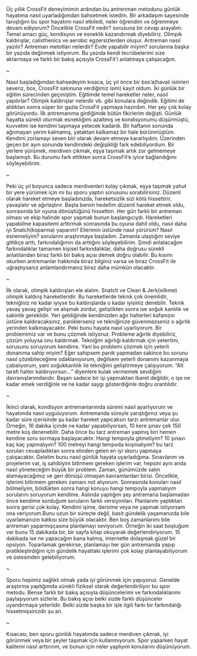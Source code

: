 Üç yıllık CrossFit deneyimimin ardından bu antrenman metodunu günlük hayatıma nasıl uyarladığımdan bahsetmek istedim. Bir arkadaşım sayesinde tanıştığım bu spor hayatımı nasıl etkiledi, neler öğrendim ve öğrenmeye devam ediyorum?
Öncelikle CrossFit nedir? sorusuna bir cevap arayalım. Temel amacı güç, kondisyon ve esneklik kazandırmak diyebiliriz. Olimpik kaldırışlar, calisthenics ve aerobic egzersizlerden oluşur. Antreman nasıl yazılır? Antreman metotları nelerdir? Evde yapabilir miyim? sorularına başka bir yazıda değinmek istiyorum. Bu yazıda kendi tecrübelerimi size aktarmaya ve farklı bir bakış açısıyla CrossFit’i anlatmaya çalışacağım.

~

Nasıl başladığımdan bahsedeyim kısaca, üç yıl önce bir box’a(havalı isimleri severiz, box, CrossFit salonuna verdiğimiz isim) kayıt oldum. İki günlük bir eğitim sürecinden geçmiştim. Eğitimde temel hareketler neler, nasıl yapılırlar? Olimpik kaldırışlar nelerdir vb. gibi konulara değindik. Eğitimi de aldıktan sonra süper bir gazla CrossFit yapmaya hazırdım. Her şey çok kolay görünüyordu. İlk antremanıma girdiğimde bütün fikirlerim değişti. Günlük hayatta sürekli oturmak esnekliğimi azaltmış ve kondisyonumu düşürmüştü, kuvvetim ise kendimi taşımaya yetecek kadardı. Bir haftanın sonunda ağrımayan yerim kalmamış, yataktan kalkamaz bir hale bürünmüştüm. Kendimi zorlamayı seven biri olarak devam etmeye kararlıydım. Üzerinden geçen bir ayın sonunda kendimdeki değişikliği fark edebiliyordum. Bir yerlere yürümek, merdiven çıkmak, eşya taşımak artık zor gelmemeye başlamıştı. Bu durumu fark ettikten sonra CrossFit’e iyice bağlandığımı söyleyebilirim.

~

Peki üç yıl boyunca sadece merdivenleri kolay çıkmak, eşya taşımak yahut bir yere yürümek için mi bu sporu yaptın sorusunu sorabilirsiniz. Düzenli olarak hareket etmeye başladınızda, hareketsizlik sizi kötü hissettirir, yavaşlatır ve ağırlaştırır. Başta benim hedefim düzenli hareket etmek oldu, sonrasında bir oyuna dönüştüğünü hissettim. Her gün farklı bir antreman olması ve ekip halinde spor yapmak bunun başlangıcıydı. Hareketleri yapabilme kapasitemi arttırmak sonrasında bu oyuna dahil oldu, nasıl daha iyi Snatch(koparma) yaparım? Ellerimin üstünde nasıl yürürüm? Nasıl esnemeliyim? sorularını araştırmaya başladım. Zamanla ulaştığım seviye gittikçe arttı, farkındalığımın da arttığını söyleyebilirim.
Şimdi anlatacağım farkındalıklar tamamen kişisel farkındalıklar, daha doğrusu sürekli anlatılandan biraz farklı bir bakış açısı demek doğru olabilir. Bu kısımı okurken antremanlar hakkında biraz bilginiz varsa ve biraz CrossFit ile uğraştıysanız anlamlandırmanız biraz daha mümkün olacaktır.

~

İlk olarak, olimpik kaldırışları ele alalım. Snatch ve Clean & Jerk(silkme) olimpik kaldırış hareketleridir. Bu hareketlerde teknik çok önemlidir, tekniğiniz ne kadar iyiyse bu kaldırışlarda o kadar iyisiniz denebilir. Teknik yavaş yavaş gelişir ve alışmak zordur, geliştikten sonra ise soğuk kanlılık ve sakinlik gereklidir. Yeri geldiğinde kendinizden ağır halterleri kafanızın üstüne kaldıracaksınız, paniklerseniz ve tekniğinize güvenmezseniz o ağırlık yerinden kalkmayacaktır. Peki bunu hayata nasıl uyarlıyorum. Bir problemimiz var ve bunu çözmek istiyoruz. Probleme ağırlık diyebiliriz, çözüm yoluysa onu kaldırmak. Tekniğim ağırlığı kaldırmak için yeterlimi, sorusunu soruyorum kendime. Yani bu problemi çözmek için yeterli donanıma sahip miyim? Eğer sahipsem panik yapmadan sakince bu sorunu nasıl çözebileceğime odaklanıyorum, değilsem yeterli donanımı kazanmaya çabalıyorum, yani soğukkanlılık ile tekniğimi geliştirmeye çalışıyorum. “Alt tarafı halter kaldırıyorsun…” diyenlere kulak vermemek sevdiğim davranışlarımdandır. Başarı sadece bir işi yapmaktan ibaret değildir, o işe ne kadar emek verdiğinle ve ne kadar saygı gösterdiğinle doğru orantılıdır.

~

İkinci olarak, kondisyon antremanlarımda süremi nasıl ayarlıyorum ve hayatımda nasıl uyguluyorum. Antremanda süreyle yarıştığımız veya şu kadar süre içerisinde şu kadar hareket yapıcaksın tarzı antremanlar olur. Örneğin, 16 dakika içinde ne kadar yapabiliyorsan, 10 kere şınav çek 150 metre koş denenebilir. Daha önce bu tarz antreman yapmış biri hemen kendine soru sormaya başlayacaktır. Hangi tempoyla gitmeliyim? 10 şınavı kaç kaç yapmalıyım? 100 metreyi hangi tempoda koşmalıyım? bu tarz soruları cevapladıktan sonra elinden gelen en iyi skoru yapmaya çalışacaktır. Gelelim bunu nasıl günlük hayata uyarladığıma. Sınavlarım ve projelerim var, iş sahibiyim bitirmem gereken işlerim var, hepsini aynı anda nasıl yöneteceğim büyük bir problem. Zaman, günümüzde satın alamayacağımız ve geri dönüşü olmayan kavramlardan birisi. Öncelikle, işlerimi bitirmem gereken zamanı not alıyorum. Sonrasında konuları nasıl bölmeliyim, böldükten sonra hangi konuyu hangi tempoyla yapmalıyım sorularını soruyorum kendime. Aslında yaptığım şey antremana başlamadan önce kendime sorduğum soruların farklı versiyonları. Planlarımı yaptıktan sonra gerisi çok kolay. Kendimi işime, dersime veya ne yapmak istiyorsam ona veriyorum.Bunu uzun bir süreçte değil, basit gündelik yaşamanızda bile uyarlamanızın katkısı size büyük olacaktır. Ben boş zamanlarımı bile antreman yaparmışçasına planlamayı seviyorum. Örneğin iki saat boşluğum var bunu 15 dakikada bir, bir sayfa kitap okuyarak değerlendiriyorum. 15 dakikada ise ne yapacağım bana kalmış, internette dolaşmak güzel bir opsiyon. Toparlamak gerekirse, planlamayı her gün antremanda yapıp pratikleştirdiğim için gündelik hayattaki işlerimi çok kolay planlayabiliyorum ve üstesinden gelebiliyorum.

~

Sporu hepimiz sağlıklı olmak yada iyi görünmek için yapıyoruz. Genelde araştırma yaptığımda sürekli fiziksel olarak değerlendiriliyor bu spor metodu. Bense farklı bir bakış açısıyla düşüncelerimi ve farkındalıklarımı paylaşıyorum sizlerle. Bu bakış açısı belki sizde farklı düşünceler uyandırmaya yeterlidir. Belki sizde başka bir işle ilgili farkı bir farkındalığı hissetmişsinizdir şu an.

~

Kısacası, ben sporu günlük hayatımda sadece merdiven çıkmak, iyi görünmek veya bir şeyler taşımak için kullanmıyorum. Spor yaparken hayat kalitemi nasıl arttırırım, ve bunun için neler yaplıyım konularını düşünüyorum.